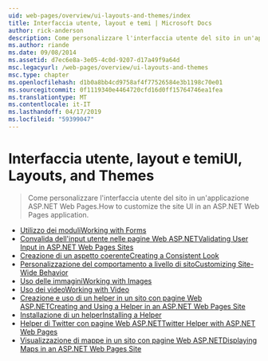```yaml
---
uid: web-pages/overview/ui-layouts-and-themes/index
title: Interfaccia utente, layout e temi | Microsoft Docs
author: rick-anderson
description: Come personalizzare l'interfaccia utente del sito in un'applicazione ASP.NET Web Pages.
ms.author: riande
ms.date: 09/08/2014
ms.assetid: d7ec6e8a-3e05-4c0d-9207-d17a49f9a64d
msc.legacyurl: /web-pages/overview/ui-layouts-and-themes
msc.type: chapter
ms.openlocfilehash: d1b0a8bb4cd9758af4f77526584e3b1198c70e01
ms.sourcegitcommit: 0f1119340e4464720cfd16d0ff15764746ea1fea
ms.translationtype: MT
ms.contentlocale: it-IT
ms.lasthandoff: 04/17/2019
ms.locfileid: "59399047"
---
```

# <a name="ui-layouts-and-themes"></a><span data-ttu-id="f2568-103">Interfaccia utente, layout e temi</span><span class="sxs-lookup"><span data-stu-id="f2568-103">UI, Layouts, and Themes</span></span>

> <span data-ttu-id="f2568-104">Come personalizzare l'interfaccia utente del sito in un'applicazione ASP.NET Web Pages.</span><span class="sxs-lookup"><span data-stu-id="f2568-104">How to customize the site UI in an ASP.NET Web Pages application.</span></span>


- [<span data-ttu-id="f2568-105">Utilizzo dei moduli</span><span class="sxs-lookup"><span data-stu-id="f2568-105">Working with Forms</span></span>](4-working-with-forms.md)
- [<span data-ttu-id="f2568-106">Convalida dell'input utente nelle pagine Web ASP.NET</span><span class="sxs-lookup"><span data-stu-id="f2568-106">Validating User Input in ASP.NET Web Pages Sites</span></span>](validating-user-input-in-aspnet-web-pages-sites.md)
- [<span data-ttu-id="f2568-107">Creazione di un aspetto coerente</span><span class="sxs-lookup"><span data-stu-id="f2568-107">Creating a Consistent Look</span></span>](3-creating-a-consistent-look.md)
- [<span data-ttu-id="f2568-108">Personalizzazione del comportamento a livello di sito</span><span class="sxs-lookup"><span data-stu-id="f2568-108">Customizing Site-Wide Behavior</span></span>](18-customizing-site-wide-behavior.md)
- [<span data-ttu-id="f2568-109">Uso delle immagini</span><span class="sxs-lookup"><span data-stu-id="f2568-109">Working with Images</span></span>](9-working-with-images.md)
- [<span data-ttu-id="f2568-110">Uso dei video</span><span class="sxs-lookup"><span data-stu-id="f2568-110">Working with Video</span></span>](10-working-with-video.md)
- [<span data-ttu-id="f2568-111">Creazione e uso di un helper in un sito con pagine Web ASP.NET</span><span class="sxs-lookup"><span data-stu-id="f2568-111">Creating and Using a Helper in an ASP.NET Web Pages Site</span></span>](creating-and-using-a-helper-in-an-aspnet-web-pages-site.md)
- [<span data-ttu-id="f2568-112">Installazione di un helper</span><span class="sxs-lookup"><span data-stu-id="f2568-112">Installing a Helper</span></span>](installing-helpers.md)
- [<span data-ttu-id="f2568-113">Helper di Twitter con pagine Web ASP.NET</span><span class="sxs-lookup"><span data-stu-id="f2568-113">Twitter Helper with ASP.NET Web Pages</span></span>](twitter-helper.md)
- [<span data-ttu-id="f2568-114">Visualizzazione di mappe in un sito con pagine Web ASP.NET</span><span class="sxs-lookup"><span data-stu-id="f2568-114">Displaying Maps in an ASP.NET Web Pages Site</span></span>](displaying-maps-in-an-aspnet-web-pages-site.md)
